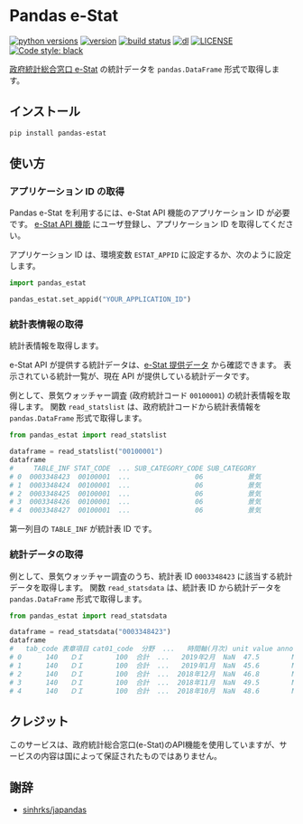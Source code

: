 # Pandas e-Stat

[![python versions](https://img.shields.io/pypi/pyversions/pandas-estat.svg)](https://pypi.org/project/pandas-estat/)
[![version](https://img.shields.io/pypi/v/pandas-estat.svg)](https://pypi.org/project/pandas-estat/)
[![build status](https://travis-ci.com/simaki/pandas-estat.svg?branch=master)](https://travis-ci.com/simaki/pands-estat)
[![dl](https://img.shields.io/pypi/dm/pandas_estat)](https://pypi.org/project/pandas_estat/)
[![LICENSE](https://img.shields.io/github/license/simaki/pandas-estat)](LICENSE)
[![Code style: black](https://img.shields.io/badge/code%20style-black-000000.svg)](https://github.com/psf/black)
<!-- [![codecov](https://codecov.io/gh/simaki/pandas_estat/branch/master/graph/badge.svg)](https://codecov.io/gh/simaki/pandas_estat) -->

[政府統計総合窓口 e-Stat](https://www.e-stat.go.jp/) の統計データを `pandas.DataFrame` 形式で取得します。

## インストール

```sh
pip install pandas-estat
```

## 使い方

### アプリケーション ID の取得

Pandas e-Stat を利用するには、e-Stat API 機能のアプリケーション ID が必要です。
[e-Stat API 機能](https://www.e-stat.go.jp/api/) にユーザ登録し、アプリケーション ID を取得してください。

アプリケーション ID は、環境変数 `ESTAT_APPID` に設定するか、次のように設定します。

```python
import pandas_estat

pandas_estat.set_appid("YOUR_APPLICATION_ID")
```

### 統計表情報の取得

統計表情報を取得します。

e-Stat API が提供する統計データは、[e-Stat 提供データ](https://www.e-stat.go.jp/api/api-info/api-data) から確認できます。
表示されている統計一覧が、現在 API が提供している統計データです。

<!-- screen shot -->

例として、景気ウォッチャー調査 (政府統計コード `00100001`) の統計表情報を取得します。
関数 `read_statslist` は、政府統計コードから統計表情報を `pandas.DataFrame` 形式で取得します。

```python
from pandas_estat import read_statslist

dataframe = read_statslist("00100001")
dataframe
#     TABLE_INF STAT_CODE  ... SUB_CATEGORY_CODE SUB_CATEGORY
# 0  0003348423  00100001  ...                06           景気
# 1  0003348424  00100001  ...                06           景気
# 2  0003348425  00100001  ...                06           景気
# 3  0003348426  00100001  ...                06           景気
# 4  0003348427  00100001  ...                06           景気
```

第一列目の `TABLE_INF` が統計表 ID です。

### 統計データの取得

例として、景気ウォッチャー調査のうち、統計表 ID `0003348423` に該当する統計データを取得します。
関数 `read_statsdata` は、統計表 ID から統計データを `pandas.DataFrame` 形式で取得します。

```python
from pandas_estat import read_statsdata

dataframe = read_statsdata("0003348423")
dataframe
#   tab_code 表章項目 cat01_code  分野  ...   時間軸(月次) unit value annotation
# 0      140   ＤＩ        100  合計  ...   2019年2月  NaN  47.5        NaN
# 1      140   ＤＩ        100  合計  ...   2019年1月  NaN  45.6        NaN
# 2      140   ＤＩ        100  合計  ...  2018年12月  NaN  46.8        NaN
# 3      140   ＤＩ        100  合計  ...  2018年11月  NaN  49.5        NaN
# 4      140   ＤＩ        100  合計  ...  2018年10月  NaN  48.6        NaN
```

## クレジット

このサービスは、政府統計総合窓口(e-Stat)のAPI機能を使用していますが、サービスの内容は国によって保証されたものではありません。

## 謝辞

* [sinhrks/japandas](https://github.com/sinhrks/japandas)
